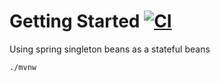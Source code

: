 # Getting Started [![CI](https://github.com/daggerok/singleton-map-bean-dry-code/actions/workflows/ci.yaml/badge.svg)](https://github.com/daggerok/singleton-map-bean-dry-code/actions/workflows/ci.yaml)
Using spring singleton beans as a stateful beans

```bash
./mvnw
```

<!--

### Reference Documentation

For further reference, please consider the following sections:

* [Official Apache Maven documentation](https://maven.apache.org/guides/index.html)
* [Spring Boot Maven Plugin Reference Guide](https://docs.spring.io/spring-boot/docs/2.7.1/maven-plugin/reference/html/)
* [Create an OCI image](https://docs.spring.io/spring-boot/docs/2.7.1/maven-plugin/reference/html/#build-image)
* [Coroutines section of the Spring Framework Documentation](https://docs.spring.io/spring/docs/5.3.21/spring-framework-reference/languages.html#coroutines)
* [Spring Reactive Web](https://docs.spring.io/spring-boot/docs/2.7.1/reference/htmlsingle/#web.reactive)

### Guides

The following guides illustrate how to use some features concretely:

* [Building a Reactive RESTful Web Service](https://spring.io/guides/gs/reactive-rest-service/)

-->
